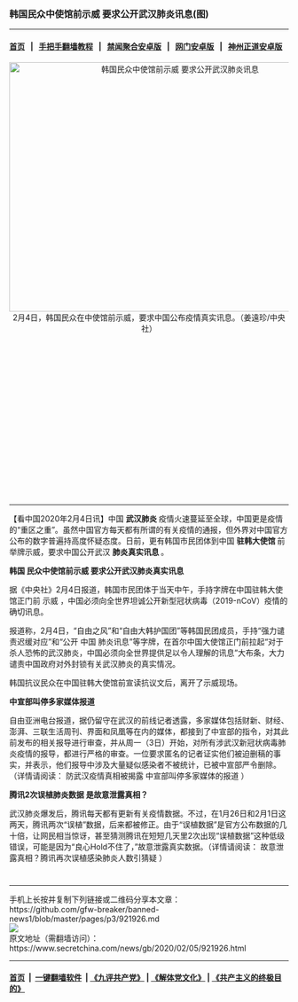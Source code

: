 ### 韩国民众中使馆前示威 要求公开武汉肺炎讯息(图)
------------------------

#### [首页](https://github.com/gfw-breaker/banned-news1/blob/master/README.md) &nbsp;&nbsp;|&nbsp;&nbsp; [手把手翻墙教程](https://github.com/gfw-breaker/guides/wiki) &nbsp;&nbsp;|&nbsp;&nbsp; [禁闻聚合安卓版](https://github.com/gfw-breaker/bn-android) &nbsp;&nbsp;|&nbsp;&nbsp; [网门安卓版](https://github.com/oGate2/oGate) &nbsp;&nbsp;|&nbsp;&nbsp; [神州正道安卓版](https://github.com/SzzdOgate/update) 



<div class="article_right" style="fone-color:#000">
 <p style="text-align: center;">
  <img alt="韩国民众中使馆前示威 要求公开武汉肺炎讯息" src="https://img3.secretchina.com/pic/2020/2-5/p2619991a263875044-ss.jpg" style="height:450px; width:600px"/>
  <br>
   2月4日，韩国民众在中使馆前示威，要求中国公布疫情真实讯息。（姜遠珍/中央社）
   <span id="hideid" name="hideid" style="color:red;display:none;">
    <span href="https://www.secretchina.com">
    </span>
   </span>
  </br>
 </p>
 <div id="txt-mid1-t21-2017">
  <ins class="adsbygoogle" data-ad-client="ca-pub-1276641434651360" data-ad-slot="2451032099" style="display:inline-block;width:336px;height:280px">
  </ins>
  

---


  </div>
 </div>
 <p>
  【看中国2020年2月4日讯】中国
  <strong>
   <span href="https://www.secretchina.com/news/gb/tag/武汉肺炎" target="_blank">
    武汉肺炎
   </span>
  </strong>
  疫情火速蔓延至全球，中国更是疫情的“重区之重”。虽然中国官方每天都有所谓的有关疫情的通报，但外界对中国官方公布的数字普遍持高度怀疑态度。日前，更有韩国市民团体到中国
  <strong>
   驻韩大使馆
  </strong>
  前举牌示威，要求中国公开武汉
  <strong>
   肺炎真实讯息
  </strong>
  。
  <span id="hideid" name="hideid" style="color:red;display:none;">
   <span href="https://www.secretchina.com">
   </span>
  </span>
 </p>
 <p>
  <strong>
   <span href="https://www.secretchina.com/news/gb/tag/韩国" target="_blank">
    韩国
   </span>
   民众中使馆前示威 要求公开武汉肺炎真实讯息
  </strong>
 </p>
 <p>
  据《中央社》2月4日报道，韩国市民团体于当天中午，手持字牌在中国驻韩大使馆正门前
  <span href="https://www.secretchina.com/news/gb/tag/示威" target="_blank">
   示威
  </span>
  ，中国必须向全世界坦诚公开新型冠状病毒（2019-nCoV）疫情的确切讯息。
 </p>
 <p>
  报道称，2月4日，“自由之风”和“自由大韩护国团”等韩国民团成员，手持“强力谴责迟缓对应”和“公开
  <span href="https://www.secretchina.com" target="_blank">
   中国
  </span>
  肺炎讯息”等字牌，在首尔中国大使馆正门前拉起“对于杀人恐怖的武汉肺炎，中国必须向全世界提供足以令人理解的讯息”大布条，大力谴责中国政府对外封锁有关武汉肺炎的真实情况。
 </p>
 <p>
  韩国抗议民众在中国驻韩大使馆前宣读抗议文后，离开了示威现场。
 </p>
 <p>
  <strong>
   中宣部叫停多家媒体报道
  </strong>
 </p>
 <p>
  自由亚洲电台报道，据仍留守在武汉的前线记者透露，多家媒体包括财新、财经、澎湃、三联生活周刊、界面和凤凰等在内的媒体，都接到了中宣部的指令，对其此前发布的相关报导进行审查，并从周一（3日）开始，对所有涉武汉新冠状病毒肺炎疫情的报导，都进行严格的审查。一位要求匿名的记者证实他们被迫删稿的事实，并表示，他们报导中涉及大量疑似感染者不被统计，已被中宣部严令删除。（详情请阅读：
  <span href="https://www.secretchina.com/news/gb/2020/02/04/921837.html">
   防武汉疫情真相被揭露 中宣部叫停多家媒体的报道
  </span>
  ）
 </p>
 <p>
  <strong>
   腾讯2次误植肺炎数据 是故意泄露真相？
  </strong>
 </p>
 <p>
  武汉肺炎爆发后，腾讯每天都有更新有关疫情数据。不过，在1月26日和2月1日这两天，腾讯两次“误植”数据，后来都被修正。由于“误植数据”是官方公布数据的几十倍，让网民相当惊讶，甚至猜测腾讯在短短几天里2次出现“误植数据”这种低级错误，可能是因为“良心Hold不住了，”故意泄露真实数据。（详情请阅读：
  <span href="https://www.secretchina.com/news/gb/2020/02/04/921803.html">
   故意泄露真相？腾讯再次误植感染肺炎人数引猜疑
  </span>
  ）
  <center>
   <div>
    <div id="txt-mid2-t22-2017" style="display: block;  max-height: 351px;  overflow: hidden;">
     <div id="SC-21xxx">
     </div>
     <ins class="adsbygoogle" data-ad-client="ca-pub-1276641434651360" data-ad-format="auto" data-ad-slot="4301710469" data-full-width-responsive="true" style="display:block">
     </ins>
    </div>
   </div>
  </center>
  <div style="padding-top:12px;">
  </div>
 </p>
</div>

<hr/>
手机上长按并复制下列链接或二维码分享本文章：<br/>
https://github.com/gfw-breaker/banned-news1/blob/master/pages/p3/921926.md <br/>
<a href='https://github.com/gfw-breaker/banned-news1/blob/master/pages/p3/921926.md'><img src='https://github.com/gfw-breaker/banned-news1/blob/master/pages/p3/921926.md.png'/></a> <br/>
原文地址（需翻墙访问）：https://www.secretchina.com/news/gb/2020/02/05/921926.html


------------------------
#### [首页](https://github.com/gfw-breaker/banned-news1/blob/master/README.md) &nbsp;|&nbsp; [一键翻墙软件](https://github.com/gfw-breaker/nogfw/blob/master/README.md) &nbsp;| [《九评共产党》](https://github.com/gfw-breaker/9ping.md/blob/master/README.md#九评之一评共产党是什么) | [《解体党文化》](https://github.com/gfw-breaker/jtdwh.md/blob/master/README.md) | [《共产主义的终极目的》](https://github.com/gfw-breaker/gczydzjmd.md/blob/master/README.md)


<img src='http://gfw-breaker.win/banned-news/pages/p3/921926.md' width='0px' height='0px'/>